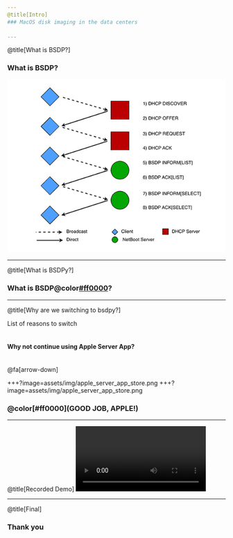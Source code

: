 ```yaml
---
@title[Intro]
### MacOS disk imaging in the data centers

---
```

@title[What is BSDP?]

### What is BSDP?

![Image-Relative](assets/img/BSDP_exchange.PNG)

---
@title[What is BSDPy?]
### What is BSDP@color[#ff0000](y)?


---
@title[Why are we switching to bsdpy?]

List of reasons to switch
<br><br>
#### Why not continue using Apple Server App?
<br>
@fa[arrow-down]

+++?image=assets/img/apple_server_app_store.png
+++?image=assets/img/apple_server_app_store.png
### @color[#ff0000](GOOD JOB, APPLE!)

---
@title[Recorded Demo]
![MP4 Video](https://www.dropbox.com/s/8pccqftxgkou3ac/bsdpy_example.mp4?raw=1)


---
@title[Final]

### Thank you
